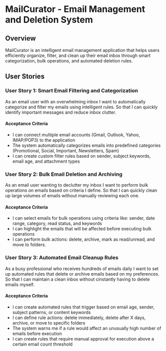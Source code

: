 # MailCurator - Email Management and Deletion System

## Overview
MailCurator is an intelligent email management application that helps users efficiently organize, filter, and clean up their email inbox through smart categorization, bulk operations, and automated deletion rules.

## User Stories

### User Story 1: Smart Email Filtering and Categorization
As an email user with an overwhelming inbox I want to automatically categorize and filter my emails using intelligent rules. So that I can quickly identify important messages and reduce inbox clutter.  

#### Acceptance Criteria
- I can connect multiple email accounts (Gmail, Outlook, Yahoo, IMAP/POP3) to the application
- The system automatically categorizes emails into predefined categories (Promotional, Social, Important, Newsletters, Spam)
- I can create custom filter rules based on sender, subject keywords, email age, and attachment types

### User Story 2: Bulk Email Deletion and Archiving
As an email user wanting to declutter my inbox I want to perform bulk operations on emails based on criteria I define. So that I can quickly clean up large volumes of emails without manually reviewing each one.  

#### Acceptance Criteria
- I can select emails for bulk operations using criteria like: sender, date range, category, read status, and keywords
- I can highlight the emails that will be affected before executing bulk operations
- I can perform bulk actions: delete, archive, mark as read/unread, and move to folders.

### User Story 3: Automated Email Cleanup Rules
As a busy professional who receives hundreds of emails daily I want to set up automated rules that delete or archive emails based on my preferences. So that I can maintain a clean inbox without cinstantly having to delete emails myself.  

#### Acceptance Criteria
- I can create automated rules that trigger based on email age, sender, subject patterns, or content keywords
- I can define rule actions: delete immediately, delete after X days, archive, or move to specific folders
- The system warns me if a rule would affect an unusually high number of emails before execution
- I can create rules that require manual approval for execution above a certain email count threshold
